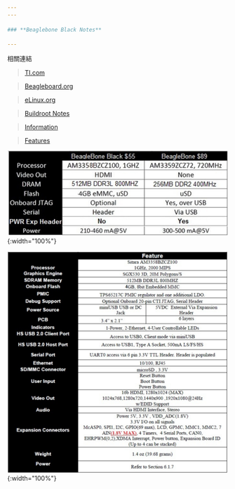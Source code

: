 ```yaml
---
---

### **Beaglebone Black Notes**

---
```


相關連結    

> [TI.com](http://www.ti.com/tool/BEAGLEBK)    

> [Beagleboard.org](https://beagleboard.org/black)    

> [eLinux.org](https://elinux.org/Beagleboard:BeagleBoneBlack)

> [Buildroot Notes](/notes/ti/beagleboneblack/buildroot)

> [Information](/notes/ti/beagleboneblack/info1.png)

> [Features](/notes/ti/beagleboneblack/info2.png)

![Information](/notes/ti/beagleboneblack/info1.png){:width="100%"}

![Features](/notes/ti/beagleboneblack/info2.png){:width="100%"}

